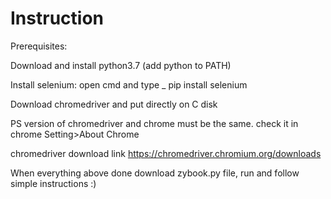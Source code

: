 # Instruction

Prerequisites: 

Download and install python3.7 (add python to PATH)

Install selenium:
open cmd and type _ pip install selenium

Download chromedriver and put directly on C disk

PS version of chromedriver and chrome must be the same. check it in chrome Setting>About Chrome

chromedriver download link
https://chromedriver.chromium.org/downloads


When everything above done download zybook.py file, run and follow simple instructions :) 
